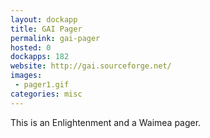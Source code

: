 ```yaml
---
layout: dockapp
title: GAI Pager
permalink: gai-pager
hosted: 0
dockapps: 182
website: http://gai.sourceforge.net/
images:
 - pager1.gif
categories: misc
---
```

This is an Enlightenment and a Waimea pager.
